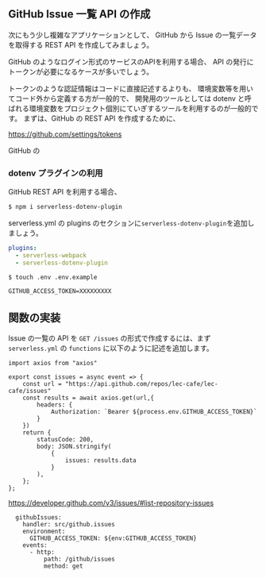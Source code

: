 ## GitHub Issue 一覧 API の作成

次にもう少し複雑なアプリケーションとして、
GitHub から Issue の一覧データを取得する REST API を作成してみましょう。

GitHub のようなログイン形式のサービスのAPIを利用する場合、
API の発行にトークンが必要になるケースが多いでしょう。

トークンのような認証情報はコードに直接記述するよりも、
環境変数等を用いてコード外から定義する方が一般的で、
開発用のツールとしては dotenv と呼ばれる環境変数をプロジェクト個別にていぎするツールを利用するのが一般的です。
まずは、GitHub の REST API を作成するために、

https://github.com/settings/tokens

GitHub の

### dotenv プラグインの利用

GitHub REST API を利用する場合、

```bash
$ npm i serverless-dotenv-plugin
```

serverless.yml の plugins のセクションに`serverless-dotenv-plugin`を追加しましょう。

```yaml
plugins:
  - serverless-webpack
  - serverless-dotenv-plugin
```

```bash
$ touch .env .env.example
```

```text
GITHUB_ACCESS_TOKEN=XXXXXXXXX
```

## 関数の実装

Issue の一覧の API を `GET /issues` の形式で作成するには、まず `serverless.yml` の `functions` に以下のように記述を追加します。

```
import axios from "axios"

export const issues = async event => {
    const url = "https://api.github.com/repos/lec-cafe/lec-cafe/issues"
    const results = await axios.get(url,{
        headers: {
            Authorization: `Bearer ${process.env.GITHUB_ACCESS_TOKEN}`
        }
    })
    return {
        statusCode: 200,
        body: JSON.stringify(
            {
                issues: results.data
            }
        ),
    };
};
```


https://developer.github.com/v3/issues/#list-repository-issues

```
  githubIssues:
    handler: src/github.issues
    environment:
      GITHUB_ACCESS_TOKEN: ${env:GITHUB_ACCESS_TOKEN}
    events:
      - http:
          path: /github/issues
          method: get
```


